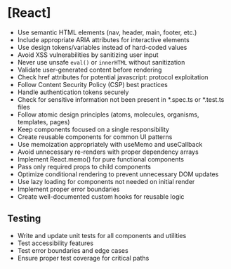 # [React]

- Use semantic HTML elements (nav, header, main, footer, etc.)
- Include appropriate ARIA attributes for interactive elements
- Use design tokens/variables instead of hard-coded values
- Avoid XSS vulnerabilities by sanitizing user input
- Never use unsafe `eval()` or `innerHTML` without sanitization
- Validate user-generated content before rendering
- Check href attributes for potential javascript: protocol exploitation
- Follow Content Security Policy (CSP) best practices
- Handle authentication tokens securely
- Check for sensitive information not been present in *.spec.ts or *.test.ts files
- Follow atomic design principles (atoms, molecules, organisms, templates, pages)
- Keep components focused on a single responsibility
- Create reusable components for common UI patterns
- Use memoization appropriately with useMemo and useCallback
- Avoid unnecessary re-renders with proper dependency arrays
- Implement React.memo() for pure functional components
- Pass only required props to child components
- Optimize conditional rendering to prevent unnecessary DOM updates
- Use lazy loading for components not needed on initial render
- Implement proper error boundaries
- Create well-documented custom hooks for reusable logic

## Testing
- Write and update unit tests for all components and utilities
- Test accessibility features
- Test error boundaries and edge cases
- Ensure proper test coverage for critical paths